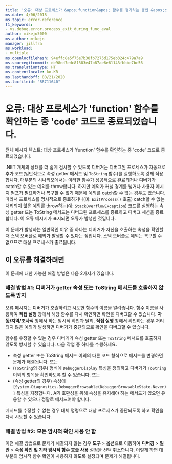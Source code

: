 ```yaml
---
title: '오류: 대상 프로세스가 &apos;function&apos; 함수를 평가하는 동안 &apos;code&apos; 코드로 종료되었습니다 | Microsoft Docs'
ms.date: 4/06/2018
ms.topic: error-reference
f1_keywords:
- vs.debug.error.process_exit_during_func_eval
author: mikejo5000
ms.author: mikejo
manager: jillfra
ms.workload:
- multiple
ms.openlocfilehash: 94effc8a5f75e7b38fb7275d175eb324c479a7a9
ms.sourcegitcommit: de98ed7edc81383e47b87ae6e61143fbbbe7bc56
ms.translationtype: HT
ms.contentlocale: ko-KR
ms.lasthandoff: 08/21/2020
ms.locfileid: "88711640"
---
```

# <a name="error-the-target-process-exited-with-code-39code39-while-evaluating-the-function-39function39"></a>오류: 대상 프로세스가 &#39;function&#39; 함수를 확인하는 중 &#39;code&#39; 코드로 종료되었습니다.

전체 메시지 텍스트: 대상 프로세스가 'function' 함수를 확인하는 중 'code' 코드로 종료되었습니다.

.NET 개체의 상태를 더 쉽게 검사할 수 있도록 디버거는 디버그된 프로세스가 자동으로 추가 코드(일반적으로 속성 getter 메서드 및 `ToString` 함수)를 실행하도록 강제 적용합니다. 대부분의 시나리오에서는 이러한 함수가 성공적으로 완료되거나 디버거가 catch할 수 있는 예외를 throw합니다. 하지만 예외가 커널 경계를 넘거나 사용자 메시지 펌프가 필요하거나 복구할 수 없기 때문에 예외를 catch할 수 없는 경우도 있습니다. 따라서 프로세스를 명시적으로 종료하거나(예: `ExitProcess()` 호출) catch할 수 없는 처리되지 않은 예외를 throw하는(예: `StackOverflowException`) 코드를 실행하는 속성 getter 또는 ToString 메서드는 디버그된 프로세스를 종료하고 디버그 세션을 종료합니다. 이 오류 메시지가 표시되면 오류가 발생한 것입니다.

이 문제가 발생하는 일반적인 이유 중 하나는 디버거가 자신을 호출하는 속성을 확인할 때 스택 오버플로 예외가 발생할 수 있다는 점입니다. 스택 오버플로 예외는 복구할 수 없으므로 대상 프로세스가 종료됩니다.

## <a name="to-correct-this-error"></a>이 오류를 해결하려면

이 문제에 대한 가능한 해결 방법은 다음 2가지가 있습니다.

### <a name="solution-1-prevent-the-debugger-from-calling-the-getter-property-or-tostring-method"></a>해결 방법 #1: 디버거가 getter 속성 또는 ToString 메서드를 호출하지 않도록 방지 

오류 메시지는 디버거가 호출하려고 시도한 함수의 이름을 알려줍니다. 함수 이름을 사용하여 **직접 실행** 창에서 해당 함수를 다시 확인하면 확인을 디버그할 수 있습니다. **자동/지역/조사식** 창에서 하는 암시적 확인과 달리, **직접 실행** 창에서 확인하는 경우 처리되지 않은 예외가 발생하면 디버거가 중단되므로 확인을 디버그할 수 있습니다.

함수를 수정할 수 있는 경우 디버거가 속성 getter 또는 `ToString` 메서드를 호출하지 않도록 방지할 수 있습니다. 다음 작업 중 하나를 수행하세요.

* 속성 getter 또는 ToString 메서드 이외의 다른 코드 형식으로 메서드를 변경하면 문제가 해결됩니다.
    또는
* (`ToString`의 경우) 형식에 `DebuggerDisplay` 특성을 정의하고 디버거가 `ToString` 이외의 항목을 확인하도록 할 수 있습니다.
    또는
* (속성 getter의 경우) 속성에 `[System.Diagnostics.DebuggerBrowsable(DebuggerBrowsableState.Never)]` 특성을 지정합니다. API 호환성을 위해 속성을 유지해야 하는 메서드가 있으면 유용할 수 있으나 정말로 메서드여야 합니다.

메서드를 수정할 수 없는 경우 대체 명령으로 대상 프로세스가 중단되도록 하고 확인을 다시 시도할 수 있습니다.

### <a name="solution-2-disable-all-implicit-evaluation"></a>해결 방법 #2: 모든 암시적 확인 사용 안 함

이전 해결 방법으로 문제가 해결되지 않는 경우 **도구** > **옵션**으로 이동하여 **디버깅** > **일반** > **속성 확인 및 기타 암시적 함수 호출 사용** 설정을 선택 취소합니다. 이렇게 하면 대부분의 암시적 함수 확인이 사용하지 않도록 설정되며 문제가 해결됩니다.
